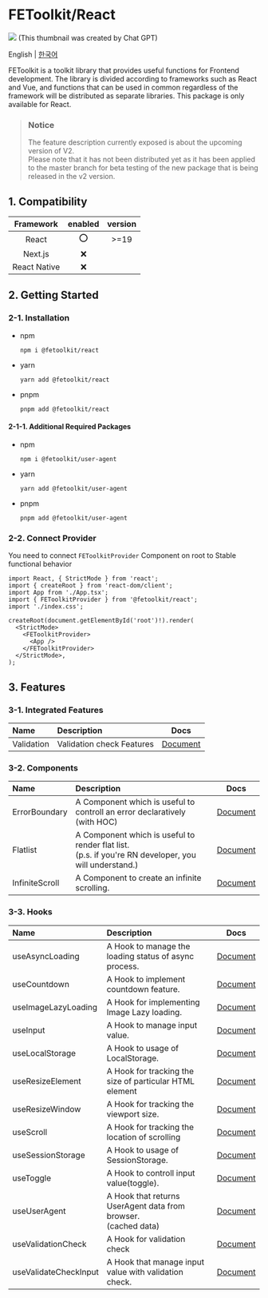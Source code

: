 # FEToolkit/React

![](https://fejumvuajiwc28287693.gcdn.ntruss.com/fetoolkit/fetoolkit_thumbnail.png)
(This thumbnail was created by Chat GPT)

English | [한국어](https://github.com/minwoo129/fetoolkit/blob/master/packages/react/README_kr.md)

FEToolkit is a toolkit library that provides useful functions for Frontend development. The library is divided according to frameworks such as React and Vue, and functions that can be used in common regardless of the framework will be distributed as separate libraries.
This package is only available for React.

<!-- > ### Notice
>
> - We have conducted a major update through V2 version update.
>   - ContextMenu functionality has been moved to [`@fetoolkit/context-menu-react`](../context-menu-react/). (Related features provided by this package have been deprecated.)
>   - All utility functions provided by this package have been deprecated.
>     - userAgent functionality has been moved to `@fetoolkit/user-agent`.
>     - Other functions are provided in [`@fetoolkit/utils`](../utils/). -->

> ### Notice
>
> The feature description currently exposed is about the upcoming version of V2.  
> Please note that it has not been distributed yet as it has been applied to the master branch for beta testing of the new package that is being released in the v2 version.

## 1. Compatibility

|  Framework   | enabled | version |
| :----------: | :-----: | :-----: |
|    React     |   ⭕    |  >=19   |
|   Next.js    |   ❌    |         |
| React Native |   ❌    |         |

## 2. Getting Started

### 2-1. Installation

- npm
  ```
  npm i @fetoolkit/react
  ```
- yarn
  ```
  yarn add @fetoolkit/react
  ```
- pnpm
  ```
  pnpm add @fetoolkit/react
  ```

#### 2-1-1. Additional Required Packages

- npm
  ```
  npm i @fetoolkit/user-agent
  ```
- yarn
  ```
  yarn add @fetoolkit/user-agent
  ```
- pnpm
  ```
  pnpm add @fetoolkit/user-agent
  ```

### 2-2. Connect Provider

You need to connect `FEToolkitProvider` Component on root to Stable functional behavior

```tsx
import React, { StrictMode } from 'react';
import { createRoot } from 'react-dom/client';
import App from './App.tsx';
import { FEToolkitProvider } from '@fetoolkit/react';
import './index.css';

createRoot(document.getElementById('root')!).render(
  <StrictMode>
    <FEToolkitProvider>
      <App />
    </FEToolkitProvider>
  </StrictMode>,
);
```

## 3. Features

### 3-1. Integrated Features

| Name       | Description               |                   Docs                   |
| :--------- | :------------------------ | :--------------------------------------: |
| Validation | Validation check Features | [Document](./docs/en/validationcheck.md) |

### 3-2. Components

| Name           | Description                                                                                             |                       Docs                        |
| :------------- | :------------------------------------------------------------------------------------------------------ | :-----------------------------------------------: |
| ErrorBoundary  | A Component which is useful to controll an error declaratively<br>(with HOC)                            | [Document](./docs/en/component_errorboundary.md)  |
| Flatlist       | A Component which is useful to render flat list.<br>(p.s. if you're RN developer, you will understand.) |    [Document](./docs/en/component_flatlist.md)    |
| InfiniteScroll | A Component to create an infinite scrolling.                                                            | [Document](./docs/en/component_infinitescroll.md) |

### 3-3. Hooks

| Name                  | Description                                                        |                        Docs                         |
| :-------------------- | :----------------------------------------------------------------- | :-------------------------------------------------: |
| useAsyncLoading       | A Hook to manage the loading status of async <br>process.          |    [Document](./docs/en/hook_useasyncloading.md)    |
| useCountdown          | A Hook to implement countdown feature.                             |     [Document](./docs/en/hook_usecountdown.md)      |
| useImageLazyLoading   | A Hook for implementing Image Lazy loading.                        |  [Document](./docs/en/hook_useimagelazyloading.md)  |
| useInput              | A Hook to manage input value.                                      |       [Document](./docs/en/hook_useinput.md)        |
| useLocalStorage       | A Hook to usage of LocalStorage.                                   |    [Document](./docs/en/hook_uselocalstorage.md)    |
| useResizeElement      | A Hook for tracking the size of particular HTML element            |   [Document](./docs/en/hook_useresizeelement.md)    |
| useResizeWindow       | A Hook for tracking the viewport size.                             |    [Document](./docs/en/hook_useresizewindow.md)    |
| useScroll             | A Hook for tracking the location of scrolling                      |       [Document](./docs/en/hook_usescroll.md)       |
| useSessionStorage     | A Hook to usage of SessionStorage.                                 |   [Document](./docs/en/hook_usesessionstorage.md)   |
| useToggle             | A Hook to controll input value(toggle).                            |       [Document](./docs/en/hook_usetoggle.md)       |
| useUserAgent          | A Hook that returns UserAgent data from browser. <br>(cached data) |     [Document](./docs/en/hook_useuseragent.md)      |
| useValidationCheck    | A Hook for validation check                                        |  [Document](./docs/en/hook_usevalidationcheck.md)   |
| useValidateCheckInput | A Hook that manage input value with validation check.              | [Document](./docs/en/hook_usevalidatecheckinput.md) |
